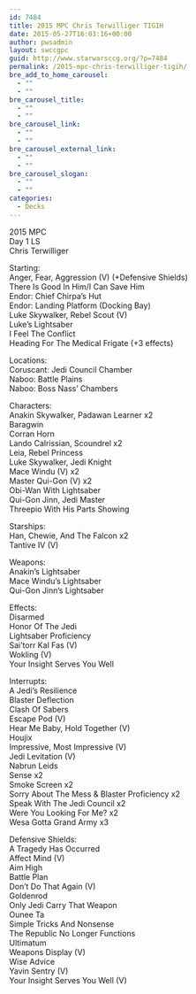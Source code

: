 ```yaml
---
id: 7484
title: 2015 MPC Chris Terwilliger TIGIH
date: 2015-05-27T16:03:16+00:00
author: pwsadmin
layout: swccgpc
guid: http://www.starwarsccg.org/?p=7484
permalink: /2015-mpc-chris-terwilliger-tigih/
bre_add_to_home_carousel:
  - ""
  - ""
bre_carousel_title:
  - ""
  - ""
bre_carousel_link:
  - ""
  - ""
bre_carousel_external_link:
  - ""
  - ""
bre_carousel_slogan:
  - ""
  - ""
categories:
  - Decks
---
```

2015 MPC  
Day 1 LS  
Chris Terwilliger

Starting:  
Anger, Fear, Aggression (V) (+Defensive Shields)  
There Is Good In Him/I Can Save Him  
Endor: Chief Chirpa&#8217;s Hut  
Endor: Landing Platform (Docking Bay)  
Luke Skywalker, Rebel Scout (V)  
Luke&#8217;s Lightsaber  
I Feel The Conflict  
Heading For The Medical Frigate (+3 effects)

Locations:  
Coruscant: Jedi Council Chamber  
Naboo: Battle Plains  
Naboo: Boss Nass&#8217; Chambers

Characters:  
Anakin Skywalker, Padawan Learner x2  
Baragwin  
Corran Horn  
Lando Calrissian, Scoundrel x2  
Leia, Rebel Princess  
Luke Skywalker, Jedi Knight  
Mace Windu (V) x2  
Master Qui-Gon (V) x2  
Obi-Wan With Lightsaber  
Qui-Gon Jinn, Jedi Master  
Threepio With His Parts Showing

Starships:  
Han, Chewie, And The Falcon x2  
Tantive IV (V)

Weapons:  
Anakin&#8217;s Lightsaber  
Mace Windu&#8217;s Lightsaber  
Qui-Gon Jinn&#8217;s Lightsaber

Effects:  
Disarmed  
Honor Of The Jedi  
Lightsaber Proficiency  
Sai&#8217;torr Kal Fas (V)  
Wokling (V)  
Your Insight Serves You Well

Interrupts:  
A Jedi&#8217;s Resilience  
Blaster Deflection  
Clash Of Sabers  
Escape Pod (V)  
Hear Me Baby, Hold Together (V)  
Houjix  
Impressive, Most Impressive (V)  
Jedi Levitation (V)  
Nabrun Leids  
Sense x2  
Smoke Screen x2  
Sorry About The Mess & Blaster Proficiency x2  
Speak With The Jedi Council x2  
Were You Looking For Me? x2  
Wesa Gotta Grand Army x3

Defensive Shields:  
A Tragedy Has Occurred  
Affect Mind (V)  
Aim High  
Battle Plan  
Don&#8217;t Do That Again (V)  
Goldenrod  
Only Jedi Carry That Weapon  
Ounee Ta  
Simple Tricks And Nonsense  
The Republic No Longer Functions  
Ultimatum  
Weapons Display (V)  
Wise Advice  
Yavin Sentry (V)  
Your Insight Serves You Well (V)